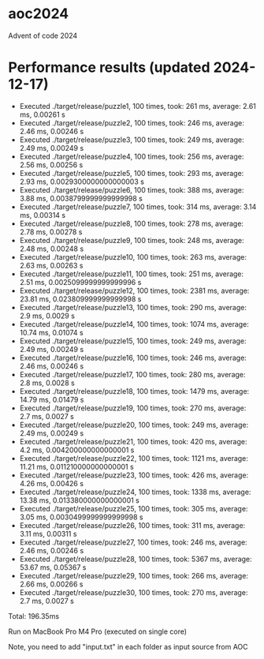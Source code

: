 # aoc2024
Advent of code 2024

# Performance results (updated 2024-12-17)


- Executed ./target/release/puzzle1, 100 times, took: 261 ms, average: 2.61 ms, 0.00261 s
- Executed ./target/release/puzzle2, 100 times, took: 246 ms, average: 2.46 ms, 0.00246 s
- Executed ./target/release/puzzle3, 100 times, took: 249 ms, average: 2.49 ms, 0.00249 s
- Executed ./target/release/puzzle4, 100 times, took: 256 ms, average: 2.56 ms, 0.00256 s
- Executed ./target/release/puzzle5, 100 times, took: 293 ms, average: 2.93 ms, 0.0029300000000000003 s
- Executed ./target/release/puzzle6, 100 times, took: 388 ms, average: 3.88 ms, 0.0038799999999999998 s
- Executed ./target/release/puzzle7, 100 times, took: 314 ms, average: 3.14 ms, 0.00314 s
- Executed ./target/release/puzzle8, 100 times, took: 278 ms, average: 2.78 ms, 0.00278 s
- Executed ./target/release/puzzle9, 100 times, took: 248 ms, average: 2.48 ms, 0.00248 s
- Executed ./target/release/puzzle10, 100 times, took: 263 ms, average: 2.63 ms, 0.00263 s
- Executed ./target/release/puzzle11, 100 times, took: 251 ms, average: 2.51 ms, 0.0025099999999999996 s
- Executed ./target/release/puzzle12, 100 times, took: 2381 ms, average: 23.81 ms, 0.023809999999999998 s
- Executed ./target/release/puzzle13, 100 times, took: 290 ms, average: 2.9 ms, 0.0029 s
- Executed ./target/release/puzzle14, 100 times, took: 1074 ms, average: 10.74 ms, 0.01074 s
- Executed ./target/release/puzzle15, 100 times, took: 249 ms, average: 2.49 ms, 0.00249 s
- Executed ./target/release/puzzle16, 100 times, took: 246 ms, average: 2.46 ms, 0.00246 s
- Executed ./target/release/puzzle17, 100 times, took: 280 ms, average: 2.8 ms, 0.0028 s
- Executed ./target/release/puzzle18, 100 times, took: 1479 ms, average: 14.79 ms, 0.01479 s
- Executed ./target/release/puzzle19, 100 times, took: 270 ms, average: 2.7 ms, 0.0027 s
- Executed ./target/release/puzzle20, 100 times, took: 249 ms, average: 2.49 ms, 0.00249 s
- Executed ./target/release/puzzle21, 100 times, took: 420 ms, average: 4.2 ms, 0.004200000000000001 s
- Executed ./target/release/puzzle22, 100 times, took: 1121 ms, average: 11.21 ms, 0.011210000000000001 s
- Executed ./target/release/puzzle23, 100 times, took: 426 ms, average: 4.26 ms, 0.00426 s
- Executed ./target/release/puzzle24, 100 times, took: 1338 ms, average: 13.38 ms, 0.013380000000000001 s
- Executed ./target/release/puzzle25, 100 times, took: 305 ms, average: 3.05 ms, 0.0030499999999999998 s
- Executed ./target/release/puzzle26, 100 times, took: 311 ms, average: 3.11 ms, 0.00311 s
- Executed ./target/release/puzzle27, 100 times, took: 246 ms, average: 2.46 ms, 0.00246 s
- Executed ./target/release/puzzle28, 100 times, took: 5367 ms, average: 53.67 ms, 0.05367 s
- Executed ./target/release/puzzle29, 100 times, took: 266 ms, average: 2.66 ms, 0.00266 s
- Executed ./target/release/puzzle30, 100 times, took: 270 ms, average: 2.7 ms, 0.0027 s

Total: 196.35ms

Run on MacBook Pro M4 Pro (executed on single core)

Note, you need to add "input.txt" in each folder as input source from AOC
